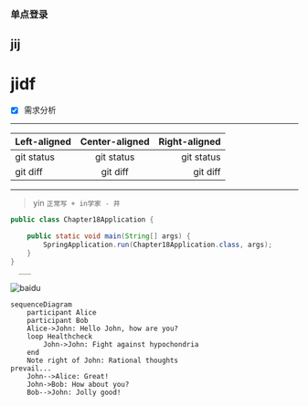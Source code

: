 ### 单点登录
## jij
# jidf 
- [x] 需求分析
---

| Left-aligned | Center-aligned | Right-aligned |
| :---         |     :---:      |          ---: |
| git status   | git status     | git status    |
| git diff     | git diff       | git diff      |

***
> yin
`正常写 + in学家 - 井`
```java
public class Chapter18Application {

	public static void main(String[] args) {
		SpringApplication.run(Chapter18Application.class, args);
	}
}
  ___
```
  ![baidu](http://www.baidu.com/img/bdlogo.gif "百度logo")



```graph
sequenceDiagram
    participant Alice
    participant Bob
    Alice->John: Hello John, how are you?
    loop Healthcheck
        John->John: Fight against hypochondria
    end
    Note right of John: Rational thoughts 
prevail...
    John-->Alice: Great!
    John->Bob: How about you?
    Bob-->John: Jolly good!
```
